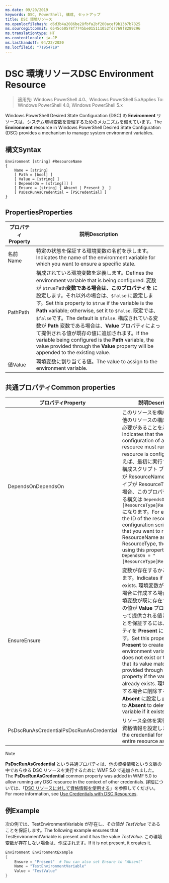 ```yaml
---
ms.date: 09/20/2019
keywords: DSC, PowerShell, 構成, セットアップ
title: DSC 環境リソース
ms.openlocfilehash: d6d3b4a2086be28fbfa2bf200acef9b13b7b7825
ms.sourcegitcommit: 6545c60578f7745be015111052fd7769f8289296
ms.translationtype: HT
ms.contentlocale: ja-JP
ms.lasthandoff: 04/22/2020
ms.locfileid: "71954719"
---
```

# <a name="dsc-environment-resource"></a><span data-ttu-id="9e116-103">DSC 環境リソース</span><span class="sxs-lookup"><span data-stu-id="9e116-103">DSC Environment Resource</span></span>

> <span data-ttu-id="9e116-104">適用先: Windows PowerShell 4.0、Windows PowerShell 5.x</span><span class="sxs-lookup"><span data-stu-id="9e116-104">Applies To: Windows PowerShell 4.0, Windows PowerShell 5.x</span></span>

<span data-ttu-id="9e116-105">Windows PowerShell Desired State Configuration (DSC) の **Environment** リソースは、システム環境変数を管理するためのメカニズムを備えています。</span><span class="sxs-lookup"><span data-stu-id="9e116-105">The **Environment** resource in Windows PowerShell Desired State Configuration (DSC) provides a mechanism to manage system environment variables.</span></span>

## <a name="syntax"></a><span data-ttu-id="9e116-106">構文</span><span class="sxs-lookup"><span data-stu-id="9e116-106">Syntax</span></span>

```Syntax
Environment [string] #ResourceName
{
    Name = [string]
    [ Path = [bool] ]
    [ Value = [string] ]
    [ DependsOn = [string[]] ]
    [ Ensure = [string] { Absent | Present }  ]
    [ PsDscRunAsCredential = [PSCredential] ]
}
```

## <a name="properties"></a><span data-ttu-id="9e116-107">Properties</span><span class="sxs-lookup"><span data-stu-id="9e116-107">Properties</span></span>

|<span data-ttu-id="9e116-108">プロパティ</span><span class="sxs-lookup"><span data-stu-id="9e116-108">Property</span></span> |<span data-ttu-id="9e116-109">説明</span><span class="sxs-lookup"><span data-stu-id="9e116-109">Description</span></span> |
|---|---|
|<span data-ttu-id="9e116-110">名前</span><span class="sxs-lookup"><span data-stu-id="9e116-110">Name</span></span> |<span data-ttu-id="9e116-111">特定の状態を保証する環境変数の名前を示します。</span><span class="sxs-lookup"><span data-stu-id="9e116-111">Indicates the name of the environment variable for which you want to ensure a specific state.</span></span> |
|<span data-ttu-id="9e116-112">Path</span><span class="sxs-lookup"><span data-stu-id="9e116-112">Path</span></span> |<span data-ttu-id="9e116-113">構成されている環境変数を定義します。</span><span class="sxs-lookup"><span data-stu-id="9e116-113">Defines the environment variable that is being configured.</span></span> <span data-ttu-id="9e116-114">変数が `$true`Path**変数である場合は、このプロパティを** に設定します。それ以外の場合は、`$false` に設定します。</span><span class="sxs-lookup"><span data-stu-id="9e116-114">Set this property to `$true` if the variable is the **Path** variable; otherwise, set it to `$false`.</span></span> <span data-ttu-id="9e116-115">既定では、 `$false`です。</span><span class="sxs-lookup"><span data-stu-id="9e116-115">The default is `$false`.</span></span> <span data-ttu-id="9e116-116">構成されている変数が **Path** 変数である場合は、**Value** プロパティによって提供される値が既存の値に追加されます。</span><span class="sxs-lookup"><span data-stu-id="9e116-116">If the variable being configured is the **Path** variable, the value provided through the **Value** property will be appended to the existing value.</span></span> |
|<span data-ttu-id="9e116-117">値</span><span class="sxs-lookup"><span data-stu-id="9e116-117">Value</span></span> |<span data-ttu-id="9e116-118">環境変数に割り当てる値。</span><span class="sxs-lookup"><span data-stu-id="9e116-118">The value to assign to the environment variable.</span></span> |

## <a name="common-properties"></a><span data-ttu-id="9e116-119">共通プロパティ</span><span class="sxs-lookup"><span data-stu-id="9e116-119">Common properties</span></span>

|<span data-ttu-id="9e116-120">プロパティ</span><span class="sxs-lookup"><span data-stu-id="9e116-120">Property</span></span> |<span data-ttu-id="9e116-121">説明</span><span class="sxs-lookup"><span data-stu-id="9e116-121">Description</span></span> |
|---|---|
|<span data-ttu-id="9e116-122">DependsOn</span><span class="sxs-lookup"><span data-stu-id="9e116-122">DependsOn</span></span> |<span data-ttu-id="9e116-123">このリソースを構成する前に、他のリソースの構成を実行する必要があることを示します。</span><span class="sxs-lookup"><span data-stu-id="9e116-123">Indicates that the configuration of another resource must run before this resource is configured.</span></span> <span data-ttu-id="9e116-124">たとえば、最初に実行するリソース構成スクリプト ブロックの ID が ResourceName で、そのタイプが ResourceType である場合、このプロパティを使用する構文は `DependsOn = "[ResourceType]ResourceName"` になります。</span><span class="sxs-lookup"><span data-stu-id="9e116-124">For example, if the ID of the resource configuration script block that you want to run first is ResourceName and its type is ResourceType, the syntax for using this property is `DependsOn = "[ResourceType]ResourceName"`.</span></span> |
|<span data-ttu-id="9e116-125">Ensure</span><span class="sxs-lookup"><span data-stu-id="9e116-125">Ensure</span></span> |<span data-ttu-id="9e116-126">変数が存在するかどうかを示します。</span><span class="sxs-lookup"><span data-stu-id="9e116-126">Indicates if a variable exists.</span></span> <span data-ttu-id="9e116-127">環境変数が存在しない場合に作成する場合、または環境変数が既に存在する場合にその値が **Value** プロパティによって提供される値と一致することを保証するには、このプロパティを **Present** に設定します。</span><span class="sxs-lookup"><span data-stu-id="9e116-127">Set this property to **Present** to create the environment variable if it does not exist or to ensure that its value matches what is provided through the **Value** property if the variable already exists.</span></span> <span data-ttu-id="9e116-128">環境変数が存在する場合に削除するには、**Absent** に設定します。</span><span class="sxs-lookup"><span data-stu-id="9e116-128">Set it to **Absent** to delete the variable if it exists.</span></span> |
|<span data-ttu-id="9e116-129">PsDscRunAsCredential</span><span class="sxs-lookup"><span data-stu-id="9e116-129">PsDscRunAsCredential</span></span> |<span data-ttu-id="9e116-130">リソース全体を実行するための資格情報を設定します。</span><span class="sxs-lookup"><span data-stu-id="9e116-130">Sets the credential for running the entire resource as.</span></span> |

> [!NOTE]
> <span data-ttu-id="9e116-131">**PsDscRunAsCredential** という共通プロパティは、他の資格情報という文脈の中であらゆる DSC リソースを実行するために WMF 5.0 で追加されました。</span><span class="sxs-lookup"><span data-stu-id="9e116-131">The **PsDscRunAsCredential** common property was added in WMF 5.0 to allow running any DSC resource in the context of other credentials.</span></span> <span data-ttu-id="9e116-132">詳細については、「[DSC リソースに対して資格情報を使用する](../../../configurations/runasuser.md)」を参照してください。</span><span class="sxs-lookup"><span data-stu-id="9e116-132">For more information, see [Use Credentials with DSC Resources](../../../configurations/runasuser.md).</span></span>

## <a name="example"></a><span data-ttu-id="9e116-133">例</span><span class="sxs-lookup"><span data-stu-id="9e116-133">Example</span></span>

<span data-ttu-id="9e116-134">次の例では、TestEnvironmentVariable が存在し、その値が _TestValue_ であることを保証します。</span><span class="sxs-lookup"><span data-stu-id="9e116-134">The following example ensures that TestEnvironmentVariable is present and it has the value _TestValue_.</span></span> <span data-ttu-id="9e116-135">この環境変数が存在しない場合は、作成されます。</span><span class="sxs-lookup"><span data-stu-id="9e116-135">If it is not present, it creates it.</span></span>

```powershell
Environment EnvironmentExample
{
    Ensure = "Present"  # You can also set Ensure to "Absent"
    Name = "TestEnvironmentVariable"
    Value = "TestValue"
}
```